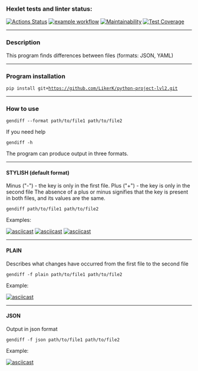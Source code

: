 ### Hexlet tests and linter status:
[![Actions Status](https://github.com/LikerK/python-project-lvl2/workflows/hexlet-check/badge.svg)](https://github.com/LikerK/python-project-lvl2/actions)
[![example workflow](https://github.com/LikerK/python-project-lvl2/workflows/my_linter/badge.svg)](https://github.com/LikerK/python-project-lvl2/actions/workflows/my_linter.yml)
[![Maintainability](https://api.codeclimate.com/v1/badges/c4dbc593129a63a866a6/maintainability)](https://codeclimate.com/github/LikerK/python-project-lvl2/maintainability)
[![Test Coverage](https://api.codeclimate.com/v1/badges/c4dbc593129a63a866a6/test_coverage)](https://codeclimate.com/github/LikerK/python-project-lvl2/test_coverage)

---
### Description

This program finds differences between files (formats: JSON, YAML)

---
### Program installation

<code>pip install git+https://github.com/LikerK/python-project-lvl2.git</code>

---
### How to use

<code>gendiff --format path/to/file1 path/to/file2</code>

If you need help

<code>gendiff -h</code>

The program can produce output in three formats.

---
#### STYLISH (default format) 
Minus ("-") - the key is only in the first file. Plus ("+") - the key is only in the second file The absence of a plus or minus signifies that the key is present in both files, and its values are the same.

<code>gendiff path/to/file1 path/to/file2</code>

Examples:

[![asciicast](https://asciinema.org/a/hmGSipGs9tviRXqFFbHbJRlSY.svg)](https://asciinema.org/a/hmGSipGs9tviRXqFFbHbJRlSY)
[![asciicast](https://asciinema.org/a/XyvFXV5t4e7FQXU8HOrNtuLhN.svg)](https://asciinema.org/a/XyvFXV5t4e7FQXU8HOrNtuLhN)
[![asciicast](https://asciinema.org/a/SweSq18hMAwzWDAfeQeZrho79.svg)](https://asciinema.org/a/SweSq18hMAwzWDAfeQeZrho79)

---
#### PLAIN
Describes what changes have occurred from the first file to the second file

<code>gendiff -f plain path/to/file1 path/to/file2</code>

Example:

[![asciicast](https://asciinema.org/a/PcgK9HWW2YT5NrIWLy20BqV4Y.svg)](https://asciinema.org/a/PcgK9HWW2YT5NrIWLy20BqV4Y)

---
#### JSON
Output in json format

<code>gendiff -f json path/to/file1 path/to/file2</code>

Example:

[![asciicast](https://asciinema.org/a/RlAgiBQpnjzVG0VaxO67km6AX.svg)](https://asciinema.org/a/RlAgiBQpnjzVG0VaxO67km6AX)
